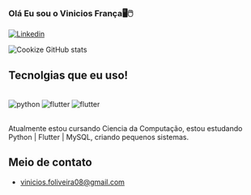 ### Olá Eu sou o Vinicios França🖥️🖱️

[![Linkedin](https://img.shields.io/badge/LinkedIn-0077B5?style=for-the-badge&logo=linkedin&logoColor=white)](https://www.linkedin.com/in/vinicios-fran%C3%A7a-de-oliveira-991921322/)

![Cookize GitHub stats](https://github-readme-stats.vercel.app/api?username=Cookize08&show_icons=true&theme=gruvbox)

## Tecnolgias que eu uso!

<div style="display: inline_block"><br/>
    <img align="center" alt="python" src=https://img.shields.io/badge/Python-3776AB?style=for-the-badge&logo=python&logoColor=white>
    <img align="center" alt="flutter" src=https://img.shields.io/badge/Flutter-02569B?style=for-the-badge&logo=flutter&logoColor=white>
    <img align="center" alt="flutter" src=https://img.shields.io/badge/MySQL-005C84?style=for-the-badge&logo=mysql&logoColor=white>
<div><br/>

Atualmente estou cursando Ciencia da Computação, estou estudando Python | Flutter | MySQL, criando pequenos sistemas.

## Meio de contato
- vinicios.foliveira08@gmail.com


